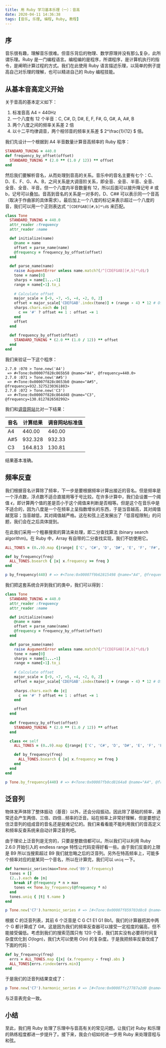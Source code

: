 ```yaml
---
title: 用 Ruby 学习基本乐理（一）：音高
date: 2020-04-11 14:36:38
tags: [音乐, 乐理, 编程, Ruby, 教程]
---
```


## 序

音乐很有趣，理解音乐很难。但音乐背后的物理、数学原理并没有那么复杂，此所谓乐理。Ruby 是一门编程语言。编程编的是程序，所谓程序，是计算机执行的指令，是阐明计算过程的方式。我们在此使用 Ruby 语言描述乐理，以简单的例子提高自己对乐理的理解，也可以精进自己的 Ruby 编程技能。

## 从基本音高定义开始

关于音高的基本定义如下：

1. 标准音高 A4 = 440Hz
2. 一个八度有 12 个半音：C, C#, D, D#, E, F, F#, G, G#, A, A#, B
3. 两个八度之间的频率关系差 2 倍
4. 以十二平均律调音，两个相邻音的频率关系差 $ 2^\frac{1}{12} $ 倍。

我们先设计一个根据到 A4 半音数量计算音高频率的 Ruby 程序：

```ruby
STANDARD_TUNING = 440.0
def frequency_by_offset(offset)
  STANDARD_TUNING * (2.0 ** (1.0 / 12)) ** offset
end
```

然后我们要解析音名，从而处理到音高的关系。音乐中的音名主要有七个：C、D、E、F、G、A、B，之间关系是大调音阶关系，即全音、全音、半音、全音、全音、全音、半音。但一个八度内半音数量有 12，所以后面可以接升降记号 # 或 b，记号可以叠加。音高到音名的关系是一对多的，D、C## 可以表示同一个音高（取决于作曲家的具体需求）。最后加上一个八度的标记来表示超过一个八度的音，我们可以用一个正则表达式 `^[CDEFGAB][#,b]*\d$` 来匹配。

```ruby
class Tone
  STANDARD_TUNING = 440.0
  attr_reader :frequency
  attr_reader :name

  def initialize(name)
    @name = name
    offset = parse_name(name)
    @frequency = frequency_by_offset(offset)
  end
  
  def parse_name(name)
    raise AugumentError unless name.match?(/^[CDEFGAB][#,b]*\d$/)
    tone = name[0]
    sharps = name[1...-1]
    range = name[-1].to_i
    
    # Calculate offset
    major_scale = [-9, -7, -5, -4, -2, 0, 2]
    offset = major_scale['CDEFGAB'.index(tone)] + (range - 4) * 12 # Offset without sharps or flats
    sharps.chars.each do |c|
      c == '#' ? offset += 1 : offset -= 1
    end
    offset
  end
  
  def frequency_by_offset(offset)
    STANDARD_TUNING * (2.0 ** (1.0 / 12)) ** offset
  end
end
```

我们来验证一下这个程序：

```
2.7.0 :070 > Tone.new('A4')
 => #<Tone:0x00007f828c865b58 @name="A4", @frequency=440.0>
2.7.0 :071 > Tone.new('A#5')
 => #<Tone:0x00007f828c8653b0 @name="A#5", @frequency=932.3275230361803> 
2.7.0 :072 > Tone.new('C3')
 => #<Tone:0x00007f828c864d48 @name="C3", @frequency=130.8127826502992>
```

我们和[调音网站](https://pages.mtu.edu/~suits/notefreqs.html)比对一下结果：

| 音名 | 计算结果 | 调音网站标准值 |
| ---- | -------- | -------------- |
| A4   | 440.00   | 440.00         |
| A#5  | 932.328  | 932.33         |
| C3   | 164.813  | 130.81         |

结果基本准确。

## 频率反查

我们根据音名计算除了频率，下一步是要根据频率计算出接近的音名。但是频率是一个浮点数，浮点数不适合直接用等于号比较。在许多计算中，我们会设置一个阈值 $\epsilon$，即计算两个值的差是否小于这个阈值来判断是否相等。但是这个在音乐中是不适合的，因为八度是一个在频率上呈指数增长的东西，于是当音越高，其对阈值越宽容；当音越低，其对阈值越严格。这在和弦上还发展出了「低音程限制」的问题，我们会在之后具体提到。

在此我们采用一个粗暴搜索的算法来处理，即二分查找算法 (binary search algorithm)。在 Ruby 中，Array 有自带的二分查找实现，我们不妨使用它。

```ruby
ALL_TONES = (0..9).map {|range| ['C', 'C#', 'D', 'D#', 'E', 'F', 'F#', 'G', 'G#', 'A', 'A#', 'B'].map {|name| "#{name}#{range}"}}.flatten.map { |name| Tone.new(name) }

def by_frequency(freq)
  ALL_TONES.bsearch { |x| x.frequency >= freq }
end

p by_frequency(440) # => #<Tone:0x00007f9b62815498 @name="A4", @frequency=440.0>
```

我们把这套系统合并到我们的类中，我们可以得到：

```ruby
class Tone
  STANDARD_TUNING = 440.0
  attr_reader :frequency
  attr_reader :name

  def initialize(name)
    @name = name
    offset = parse_name(name)
    @frequency = frequency_by_offset(offset)
  end

  def parse_name(name)
    raise AugumentError unless name.match?(/^[CDEFGAB][#,b]*\d$/)
    tone = name[0]
    sharps = name[1...-1]
    range = name[-1].to_i
    
    # Calculate offset
    major_scale = [-9, -7, -5, -4, -2, 0, 2]
    offset = major_scale['CDEFGAB'.index(tone)] + (range - 4) * 12 # Offset without sharps or flats
    
    sharps.chars.each do |c|
      c == '#' ? offset += 1 : offset -= 1
    end

    offset
  end
  
  def frequency_by_offset(offset)
    STANDARD_TUNING * (2.0 ** (1.0 / 12)) ** offset
  end

  class << self
    ALL_TONES = (0..9).map {|range| ['C', 'C#', 'D', 'D#', 'E', 'F', 'F#', 'G', 'G#', 'A', 'A#', 'B'].map {|name| "#{name}#{range}"}}.flatten.map { |name| Tone.new(name) }

    def by_frequency(freq)
      ALL_TONES.bsearch { |x| x.frequency >= freq }
    end
  end
end

p Tone.by_frequency(440) # => #<Tone:0x00007fb0cd8164a8 @name="A4", @frequency=440.0>
```



## 泛音列

物体发声体除了整体振动（基音）以外，还会分段振动。因此除了基础的频率，通常还会产生两倍、三倍、四倍...频率的泛音。站在频率上非常好理解，但是要想记住泛音列的组成音的音名还是挺难记忆的。我们来看看能不能利用我们的音高定义和频率反查系统来自动计算泛音列吧。

由于理论上泛音列是无穷的，只要是整数倍都可以。所以我们可以利用 Ruby 2.6.0 开始引入的 endless range 特性让代码变得好看一些。由于我们反查的上限是 B9 所以当搜索超过 B9 我们就忽略之后的泛音列。另外在特高频率上，可能多个频率对应的是某同一个音名，所以在计算完，我们可以 `uniq` 一下。

```ruby
def harmonic_series(max=Tone.new('B9').frequency)
  tones = []
  (2..).each do |n|
    break if @frequency * n > max
    tones << Tone.by_frequency(@frequency * n)
  end
  tones.uniq { |t| t.name }
end

p Tone.new('C7').harmonic_series # => [#<Tone:0x00007f859703d8c8 @name="C8", @frequency=4186.009044809585>, #<Tone:0x00007f859700ec80 @name="G#8", @frequency=6644.875161279136>, #<Tone:0x00007f859700c868 @name="C9", @frequency=8372.018089619174>, #<Tone:0x00007f85980424a8 @name="E9", @frequency=10548.081821211863>, #<Tone:0x00007f8598040130 @name="G#9", @frequency=13289.750322558277>, #<Tone:0x00007f8597063438 @name="A#9", @frequency=14917.240368578916>]
```

根据 C 的泛音列表，其前 6 个泛音是 C G C1 E1 G1 Bb1。我们的计算器把其中两个 G 都计算成了 G#。这是因为我们的频率反查器可以接受一定程度的偏高，但不能接受偏低。考虑到我们的搜索范围只有 120 个音，我们其实没有必要将时间复杂度优化到 $O(logn)$，我们大可以使用 $O(n)$ 的复杂度。于是我把频率反查改成了下面的代码：

```ruby
def by_frequency(freq)
  errs = ALL_TONES.map {|x| (x.frequency - freq).abs }
  ALL_TONES[errs.rindex(errs.min)]
end
```

于是我们的泛音列结果变成了：

```ruby
p Tone.new('C7').harmonic_series # => [#<Tone:0x00007fc27787a2d0 @name="C8", @frequency=4186.009044809585>, #<Tone:0x00007fc277878c78 @name="G8", @frequency=6271.926975708001>, #<Tone:0x00007fc277877850 @name="C9", @frequency=8372.018089619174>, #<Tone:0x00007fc277876f40 @name="E9", @frequency=10548.081821211863>, #<Tone:0x00007fc277875960 @name="G9", @frequency=12543.853951416007>, #<Tone:0x00007fc277874330 @name="A#9", @frequency=14917.240368578916>]
```

与泛音表完全一致。

## 小结

至此，我们用 Ruby 处理了乐理中与音高有关的常见问题。让我们对 Ruby 和乐理的熟练程度都进一步提升了。接下来，我会介绍如何进一步用 Ruby 来处理音程与和弦。

